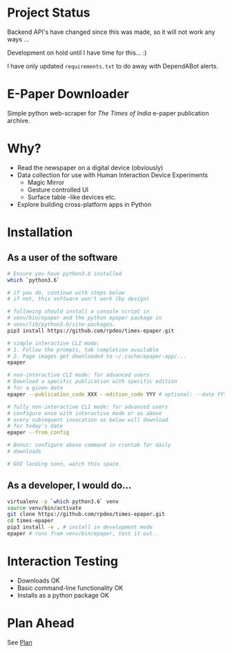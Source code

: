 # Project Status

Backend API's have changed since this was made, so it will not work any ways ...

Development on hold until I have time for this... :)

I have only updated `requirements.txt` to do away with DependABot alerts.

# E-Paper Downloader

Simple python web-scraper for *The Times of India* e-paper publication
archive.

# Why?

- Read the newspaper on a digital device (obviously)
- Data collection for use with Human Interaction Device Experiments
  - Magic Mirror
  - Gesture controlled UI
  - Surface table -like devices etc.
- Explore building cross-platform apps in Python

# Installation

## As a user of the software

``` bash
# Ensure you have python3.6 installed
which `python3.6`

# if you do, continue with steps below
# if not, this software won't work (by design)

# following should install a console script in
# venv/bin/epaper and the python epaper package in
# venv/lib/python3.6/site-packages.
pip3 install https://github.com/rpdeo/times-epaper.git

# simple interactive CLI mode:
# 1. Follow the prompts, tab completion available
# 2. Page images get downloaded to ~/.cache/epaper-app/...
epaper

# non-interactive CLI mode: for advanced users
# Download a specific publication with specific edition
# for a given date
epaper --publication_code XXX --edition_code YYY # optional: --date YYYY-MM-DD

# fully non-interactive CLI mode: for advanced users
# configure once with interactive mode or as above
# every subsequent invocation as below will download
# for today's date
epaper --from_config

# Bonus: configure above command in crontab for daily
# downloads

# GUI landing soon, watch this space.
```

## As a developer, I would do...

``` bash
virtualenv -p `which python3.6` venv
source venv/bin/activate
git clone https://github.com/rpdeo/times-epaper.git
cd times-epaper
pip3 install -e . # install in development mode
epaper # runs from venv/bin/epaper, test it out..
```

# Interaction Testing

- Downloads OK
- Basic command-line functionality OK
- Installs as a python package OK

# Plan Ahead

See [Plan](docs/plan.md)

